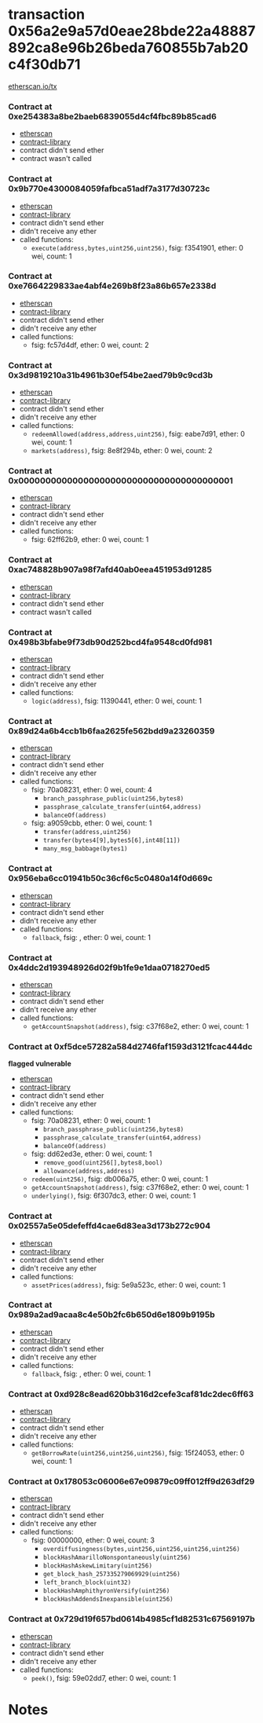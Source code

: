 # transaction 0x56a2e9a57d0eae28bde22a48887892ca8e96b26beda760855b7ab20c4f30db71

[etherscan.io/tx](https://etherscan.io/tx/0x56a2e9a57d0eae28bde22a48887892ca8e96b26beda760855b7ab20c4f30db71)


### Contract at 0xe254383a8be2baeb6839055d4cf4fbc89b85cad6

* [etherscan](https://etherscan.io/address/0xe254383a8be2baeb6839055d4cf4fbc89b85cad6)
* [contract-library](https://contract-library.com/contracts/Ethereum/e254383a8be2baeb6839055d4cf4fbc89b85cad6)
* contract didn't send ether
* contract wasn't called


### Contract at 0x9b770e4300084059fafbca51adf7a3177d30723c

* [etherscan](https://etherscan.io/address/0x9b770e4300084059fafbca51adf7a3177d30723c)
* [contract-library](https://contract-library.com/contracts/Ethereum/9b770e4300084059fafbca51adf7a3177d30723c)
* contract didn't send ether
* didn't receive any ether
* called functions:
    * `execute(address,bytes,uint256,uint256)`, fsig: f3541901, ether: 0 wei, count: 1


### Contract at 0xe7664229833ae4abf4e269b8f23a86b657e2338d

* [etherscan](https://etherscan.io/address/0xe7664229833ae4abf4e269b8f23a86b657e2338d)
* [contract-library](https://contract-library.com/contracts/Ethereum/e7664229833ae4abf4e269b8f23a86b657e2338d)
* contract didn't send ether
* didn't receive any ether
* called functions:
    * fsig: fc57d4df, ether: 0 wei, count: 2


### Contract at 0x3d9819210a31b4961b30ef54be2aed79b9c9cd3b

* [etherscan](https://etherscan.io/address/0x3d9819210a31b4961b30ef54be2aed79b9c9cd3b)
* [contract-library](https://contract-library.com/contracts/Ethereum/3d9819210a31b4961b30ef54be2aed79b9c9cd3b)
* contract didn't send ether
* didn't receive any ether
* called functions:
    * `redeemAllowed(address,address,uint256)`, fsig: eabe7d91, ether: 0 wei, count: 1
    * `markets(address)`, fsig: 8e8f294b, ether: 0 wei, count: 2


### Contract at 0x0000000000000000000000000000000000000001

* [etherscan](https://etherscan.io/address/0x0000000000000000000000000000000000000001)
* [contract-library](https://contract-library.com/contracts/Ethereum/0000000000000000000000000000000000000001)
* contract didn't send ether
* didn't receive any ether
* called functions:
    * fsig: 62ff62b9, ether: 0 wei, count: 1


### Contract at 0xac748828b907a98f7afd40ab0eea451953d91285

* [etherscan](https://etherscan.io/address/0xac748828b907a98f7afd40ab0eea451953d91285)
* [contract-library](https://contract-library.com/contracts/Ethereum/ac748828b907a98f7afd40ab0eea451953d91285)
* contract didn't send ether
* contract wasn't called


### Contract at 0x498b3bfabe9f73db90d252bcd4fa9548cd0fd981

* [etherscan](https://etherscan.io/address/0x498b3bfabe9f73db90d252bcd4fa9548cd0fd981)
* [contract-library](https://contract-library.com/contracts/Ethereum/498b3bfabe9f73db90d252bcd4fa9548cd0fd981)
* contract didn't send ether
* didn't receive any ether
* called functions:
    * `logic(address)`, fsig: 11390441, ether: 0 wei, count: 1


### Contract at 0x89d24a6b4ccb1b6faa2625fe562bdd9a23260359

* [etherscan](https://etherscan.io/address/0x89d24a6b4ccb1b6faa2625fe562bdd9a23260359)
* [contract-library](https://contract-library.com/contracts/Ethereum/89d24a6b4ccb1b6faa2625fe562bdd9a23260359)
* contract didn't send ether
* didn't receive any ether
* called functions:
    * fsig: 70a08231, ether: 0 wei, count: 4
        * `branch_passphrase_public(uint256,bytes8)`
        * `passphrase_calculate_transfer(uint64,address)`
        * `balanceOf(address)`
    * fsig: a9059cbb, ether: 0 wei, count: 1
        * `transfer(address,uint256)`
        * `transfer(bytes4[9],bytes5[6],int48[11])`
        * `many_msg_babbage(bytes1)`


### Contract at 0x956eba6cc01941b50c36cf6c5c0480a14f0d669c

* [etherscan](https://etherscan.io/address/0x956eba6cc01941b50c36cf6c5c0480a14f0d669c)
* [contract-library](https://contract-library.com/contracts/Ethereum/956eba6cc01941b50c36cf6c5c0480a14f0d669c)
* contract didn't send ether
* didn't receive any ether
* called functions:
    * `fallback`, fsig: , ether: 0 wei, count: 1


### Contract at 0x4ddc2d193948926d02f9b1fe9e1daa0718270ed5

* [etherscan](https://etherscan.io/address/0x4ddc2d193948926d02f9b1fe9e1daa0718270ed5)
* [contract-library](https://contract-library.com/contracts/Ethereum/4ddc2d193948926d02f9b1fe9e1daa0718270ed5)
* contract didn't send ether
* didn't receive any ether
* called functions:
    * `getAccountSnapshot(address)`, fsig: c37f68e2, ether: 0 wei, count: 1


### Contract at 0xf5dce57282a584d2746faf1593d3121fcac444dc

**flagged vulnerable**

* [etherscan](https://etherscan.io/address/0xf5dce57282a584d2746faf1593d3121fcac444dc)
* [contract-library](https://contract-library.com/contracts/Ethereum/f5dce57282a584d2746faf1593d3121fcac444dc)
* contract didn't send ether
* didn't receive any ether
* called functions:
    * fsig: 70a08231, ether: 0 wei, count: 1
        * `branch_passphrase_public(uint256,bytes8)`
        * `passphrase_calculate_transfer(uint64,address)`
        * `balanceOf(address)`
    * fsig: dd62ed3e, ether: 0 wei, count: 1
        * `remove_good(uint256[],bytes8,bool)`
        * `allowance(address,address)`
    * `redeem(uint256)`, fsig: db006a75, ether: 0 wei, count: 1
    * `getAccountSnapshot(address)`, fsig: c37f68e2, ether: 0 wei, count: 1
    * `underlying()`, fsig: 6f307dc3, ether: 0 wei, count: 1


### Contract at 0x02557a5e05defeffd4cae6d83ea3d173b272c904

* [etherscan](https://etherscan.io/address/0x02557a5e05defeffd4cae6d83ea3d173b272c904)
* [contract-library](https://contract-library.com/contracts/Ethereum/02557a5e05defeffd4cae6d83ea3d173b272c904)
* contract didn't send ether
* didn't receive any ether
* called functions:
    * `assetPrices(address)`, fsig: 5e9a523c, ether: 0 wei, count: 1


### Contract at 0x989a2ad9acaa8c4e50b2fc6b650d6e1809b9195b

* [etherscan](https://etherscan.io/address/0x989a2ad9acaa8c4e50b2fc6b650d6e1809b9195b)
* [contract-library](https://contract-library.com/contracts/Ethereum/989a2ad9acaa8c4e50b2fc6b650d6e1809b9195b)
* contract didn't send ether
* didn't receive any ether
* called functions:
    * `fallback`, fsig: , ether: 0 wei, count: 1


### Contract at 0xd928c8ead620bb316d2cefe3caf81dc2dec6ff63

* [etherscan](https://etherscan.io/address/0xd928c8ead620bb316d2cefe3caf81dc2dec6ff63)
* [contract-library](https://contract-library.com/contracts/Ethereum/d928c8ead620bb316d2cefe3caf81dc2dec6ff63)
* contract didn't send ether
* didn't receive any ether
* called functions:
    * `getBorrowRate(uint256,uint256,uint256)`, fsig: 15f24053, ether: 0 wei, count: 1


### Contract at 0x178053c06006e67e09879c09ff012ff9d263df29

* [etherscan](https://etherscan.io/address/0x178053c06006e67e09879c09ff012ff9d263df29)
* [contract-library](https://contract-library.com/contracts/Ethereum/178053c06006e67e09879c09ff012ff9d263df29)
* contract didn't send ether
* didn't receive any ether
* called functions:
    * fsig: 00000000, ether: 0 wei, count: 3
        * `overdiffusingness(bytes,uint256,uint256,uint256,uint256)`
        * `blockHashAmarilloNonspontaneously(uint256)`
        * `blockHashAskewLimitary(uint256)`
        * `get_block_hash_257335279069929(uint256)`
        * `left_branch_block(uint32)`
        * `blockHashAmphithyronVersify(uint256)`
        * `blockHashAddendsInexpansible(uint256)`


### Contract at 0x729d19f657bd0614b4985cf1d82531c67569197b

* [etherscan](https://etherscan.io/address/0x729d19f657bd0614b4985cf1d82531c67569197b)
* [contract-library](https://contract-library.com/contracts/Ethereum/729d19f657bd0614b4985cf1d82531c67569197b)
* contract didn't send ether
* didn't receive any ether
* called functions:
    * `peek()`, fsig: 59e02dd7, ether: 0 wei, count: 1

# Notes

